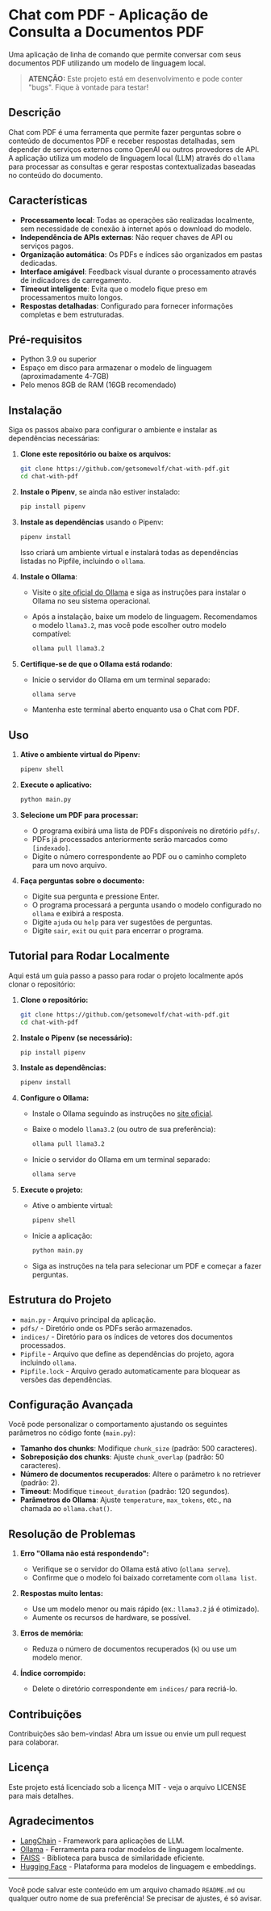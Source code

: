 # Chat com PDF - Aplicação de Consulta a Documentos PDF

Uma aplicação de linha de comando que permite conversar com seus documentos PDF utilizando um modelo de linguagem local.

> **ATENÇÃO:** Este projeto está em desenvolvimento e pode conter "bugs". Fique à vontade para testar!

## Descrição

Chat com PDF é uma ferramenta que permite fazer perguntas sobre o conteúdo de documentos PDF e receber respostas detalhadas, sem depender de serviços externos como OpenAI ou outros provedores de API. A aplicação utiliza um modelo de linguagem local (LLM) através do `ollama` para processar as consultas e gerar respostas contextualizadas baseadas no conteúdo do documento.

## Características

- **Processamento local**: Todas as operações são realizadas localmente, sem necessidade de conexão à internet após o download do modelo.
- **Independência de APIs externas**: Não requer chaves de API ou serviços pagos.
- **Organização automática**: Os PDFs e índices são organizados em pastas dedicadas.
- **Interface amigável**: Feedback visual durante o processamento através de indicadores de carregamento.
- **Timeout inteligente**: Evita que o modelo fique preso em processamentos muito longos.
- **Respostas detalhadas**: Configurado para fornecer informações completas e bem estruturadas.

## Pré-requisitos

- Python 3.9 ou superior
- Espaço em disco para armazenar o modelo de linguagem (aproximadamente 4-7GB)
- Pelo menos 8GB de RAM (16GB recomendado)

## Instalação

Siga os passos abaixo para configurar o ambiente e instalar as dependências necessárias:

1. **Clone este repositório ou baixe os arquivos:**

   ```bash
   git clone https://github.com/getsomewolf/chat-with-pdf.git
   cd chat-with-pdf
   ```

2. **Instale o Pipenv**, se ainda não estiver instalado:

   ```bash
   pip install pipenv
   ```

3. **Instale as dependências** usando o Pipenv:

   ```bash
   pipenv install
   ```

   Isso criará um ambiente virtual e instalará todas as dependências listadas no Pipfile, incluindo o `ollama`.

4. **Instale o Ollama**:

   - Visite o [site oficial do Ollama](https://ollama.com/) e siga as instruções para instalar o Ollama no seu sistema operacional.
   - Após a instalação, baixe um modelo de linguagem. Recomendamos o modelo `llama3.2`, mas você pode escolher outro modelo compatível:

     ```bash
     ollama pull llama3.2
     ```

5. **Certifique-se de que o Ollama está rodando**:

   - Inicie o servidor do Ollama em um terminal separado:

     ```bash
     ollama serve
     ```

   - Mantenha este terminal aberto enquanto usa o Chat com PDF.

## Uso

1. **Ative o ambiente virtual do Pipenv:**

   ```bash
   pipenv shell
   ```

2. **Execute o aplicativo:**

   ```bash
   python main.py
   ```

3. **Selecione um PDF para processar:**
   - O programa exibirá uma lista de PDFs disponíveis no diretório `pdfs/`.
   - PDFs já processados anteriormente serão marcados como `[indexado]`.
   - Digite o número correspondente ao PDF ou o caminho completo para um novo arquivo.

4. **Faça perguntas sobre o documento:**
   - Digite sua pergunta e pressione Enter.
   - O programa processará a pergunta usando o modelo configurado no `ollama` e exibirá a resposta.
   - Digite `ajuda` ou `help` para ver sugestões de perguntas.
   - Digite `sair`, `exit` ou `quit` para encerrar o programa.

## Tutorial para Rodar Localmente

Aqui está um guia passo a passo para rodar o projeto localmente após clonar o repositório:

1. **Clone o repositório:**

   ```bash
   git clone https://github.com/getsomewolf/chat-with-pdf.git
   cd chat-with-pdf
   ```

2. **Instale o Pipenv (se necessário):**

   ```bash
   pip install pipenv
   ```

3. **Instale as dependências:**

   ```bash
   pipenv install
   ```

4. **Configure o Ollama:**

   - Instale o Ollama seguindo as instruções no [site oficial](https://ollama.com/).
   - Baixe o modelo `llama3.2` (ou outro de sua preferência):

     ```bash
     ollama pull llama3.2
     ```

   - Inicie o servidor do Ollama em um terminal separado:

     ```bash
     ollama serve
     ```

5. **Execute o projeto:**

   - Ative o ambiente virtual:

     ```bash
     pipenv shell
     ```

   - Inicie a aplicação:

     ```bash
     python main.py
     ```

   - Siga as instruções na tela para selecionar um PDF e começar a fazer perguntas.

## Estrutura do Projeto

- `main.py` - Arquivo principal da aplicação.
- `pdfs/` - Diretório onde os PDFs serão armazenados.
- `indices/` - Diretório para os índices de vetores dos documentos processados.
- `Pipfile` - Arquivo que define as dependências do projeto, agora incluindo `ollama`.
- `Pipfile.lock` - Arquivo gerado automaticamente para bloquear as versões das dependências.

## Configuração Avançada

Você pode personalizar o comportamento ajustando os seguintes parâmetros no código fonte (`main.py`):

- **Tamanho dos chunks**: Modifique `chunk_size` (padrão: 500 caracteres).
- **Sobreposição dos chunks**: Ajuste `chunk_overlap` (padrão: 50 caracteres).
- **Número de documentos recuperados**: Altere o parâmetro `k` no retriever (padrão: 2).
- **Timeout**: Modifique `timeout_duration` (padrão: 120 segundos).
- **Parâmetros do Ollama**: Ajuste `temperature`, `max_tokens`, etc., na chamada ao `ollama.chat()`.

## Resolução de Problemas

1. **Erro "Ollama não está respondendo":**
   - Verifique se o servidor do Ollama está ativo (`ollama serve`).
   - Confirme que o modelo foi baixado corretamente com `ollama list`.

2. **Respostas muito lentas:**
   - Use um modelo menor ou mais rápido (ex.: `llama3.2` já é otimizado).
   - Aumente os recursos de hardware, se possível.

3. **Erros de memória:**
   - Reduza o número de documentos recuperados (`k`) ou use um modelo menor.

4. **Índice corrompido:**
   - Delete o diretório correspondente em `indices/` para recriá-lo.

## Contribuições

Contribuições são bem-vindas! Abra um issue ou envie um pull request para colaborar.

## Licença

Este projeto está licenciado sob a licença MIT - veja o arquivo LICENSE para mais detalhes.

## Agradecimentos

- [LangChain](https://github.com/hwchase17/langchain) - Framework para aplicações de LLM.
- [Ollama](https://ollama.com/) - Ferramenta para rodar modelos de linguagem localmente.
- [FAISS](https://github.com/facebookresearch/faiss) - Biblioteca para busca de similaridade eficiente.
- [Hugging Face](https://huggingface.co/) - Plataforma para modelos de linguagem e embeddings.

---

Você pode salvar este conteúdo em um arquivo chamado `README.md` ou qualquer outro nome de sua preferência! Se precisar de ajustes, é só avisar.